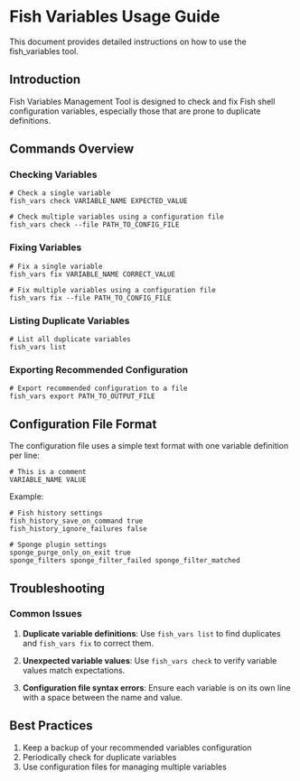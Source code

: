 # Fish Variables Usage Guide

This document provides detailed instructions on how to use the fish_variables tool.

## Introduction

Fish Variables Management Tool is designed to check and fix Fish shell configuration variables, especially those that are prone to duplicate definitions.

## Commands Overview

### Checking Variables

```fish
# Check a single variable
fish_vars check VARIABLE_NAME EXPECTED_VALUE

# Check multiple variables using a configuration file
fish_vars check --file PATH_TO_CONFIG_FILE
```

### Fixing Variables

```fish
# Fix a single variable
fish_vars fix VARIABLE_NAME CORRECT_VALUE

# Fix multiple variables using a configuration file
fish_vars fix --file PATH_TO_CONFIG_FILE
```

### Listing Duplicate Variables

```fish
# List all duplicate variables
fish_vars list
```

### Exporting Recommended Configuration

```fish
# Export recommended configuration to a file
fish_vars export PATH_TO_OUTPUT_FILE
```

## Configuration File Format

The configuration file uses a simple text format with one variable definition per line:

```
# This is a comment
VARIABLE_NAME VALUE
```

Example:

```
# Fish history settings
fish_history_save_on_command true
fish_history_ignore_failures false

# Sponge plugin settings
sponge_purge_only_on_exit true
sponge_filters sponge_filter_failed sponge_filter_matched
```

## Troubleshooting

### Common Issues

1. **Duplicate variable definitions**: Use `fish_vars list` to find duplicates and `fish_vars fix` to correct them.

2. **Unexpected variable values**: Use `fish_vars check` to verify variable values match expectations.

3. **Configuration file syntax errors**: Ensure each variable is on its own line with a space between the name and value.

## Best Practices

1. Keep a backup of your recommended variables configuration
2. Periodically check for duplicate variables
3. Use configuration files for managing multiple variables
